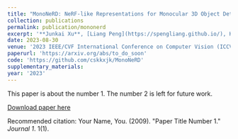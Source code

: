 ```yaml
---
title: "MonoNeRD: NeRF-like Representations for Monocular 3D Object Detection"
collection: publications
permalink: publication/mononerd
excerpt: '**Junkai Xu**, [Liang Peng](https://spengliang.github.io/), Haoran Cheng, Hao Li, Wei Qian, Ke Li, Wenxiao Wang, [Deng Cai](http://www.cad.zju.edu.cn/home/dengcai/)'
date: 2023-08-30
venue: '2023 IEEE/CVF International Conference on Computer Vision (ICCV)'
paperurl: 'https://arxiv.org/abs/to_do_soon'
code: 'https://github.com/cskkxjk/MonoNeRD'
supplementary_materials: 
year: '2023'
---
```

This paper is about the number 1. The number 2 is left for future work.

[Download paper here](http://academicpages.github.io/files/paper1.pdf)

Recommended citation: Your Name, You. (2009). "Paper Title Number 1." <i>Journal 1</i>. 1(1).
